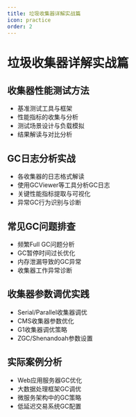 ```yaml
---
title: 垃圾收集器详解实战篇
icon: practice
order: 2
---
```


# 垃圾收集器详解实战篇

## 收集器性能测试方法
- 基准测试工具与框架
- 性能指标的收集与分析
- 测试场景设计与负载模拟
- 结果解读与对比分析

## GC日志分析实战
- 各收集器的日志格式解读
- 使用GCViewer等工具分析GC日志
- 关键性能指标提取与可视化
- 异常GC行为识别与诊断

## 常见GC问题排查
- 频繁Full GC问题分析
- GC暂停时间过长优化
- 内存泄漏导致的GC异常
- 收集器工作异常诊断

## 收集器参数调优实践
- Serial/Parallel收集器调优
- CMS收集器参数优化
- G1收集器调优策略
- ZGC/Shenandoah参数设置

## 实际案例分析
- Web应用服务器GC优化
- 大数据处理框架GC调优
- 微服务架构中的GC策略
- 低延迟交易系统GC配置
